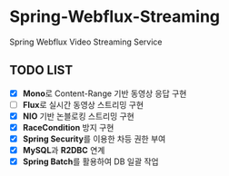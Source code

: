 # Spring-Webflux-Streaming
Spring Webflux Video Streaming Service

TODO LIST
-------------
- [x] <b>Mono</b>로 Content-Range 기반 동영상 응답 구현
- [ ] <b>Flux</b>로 실시간 동영상 스트리밍 구현
- [x] <b>NIO</b> 기반 논블로킹 스트리밍 구현
- [x] <b>RaceCondition</b> 방지 구현
- [x] <b>Spring Security</b>를 이용한 차등 권한 부여
- [x] <b>MySQL</b>과 <b>R2DBC</b> 연계
- [x] <b>Spring Batch</b>를 활용하여 DB 일괄 작업